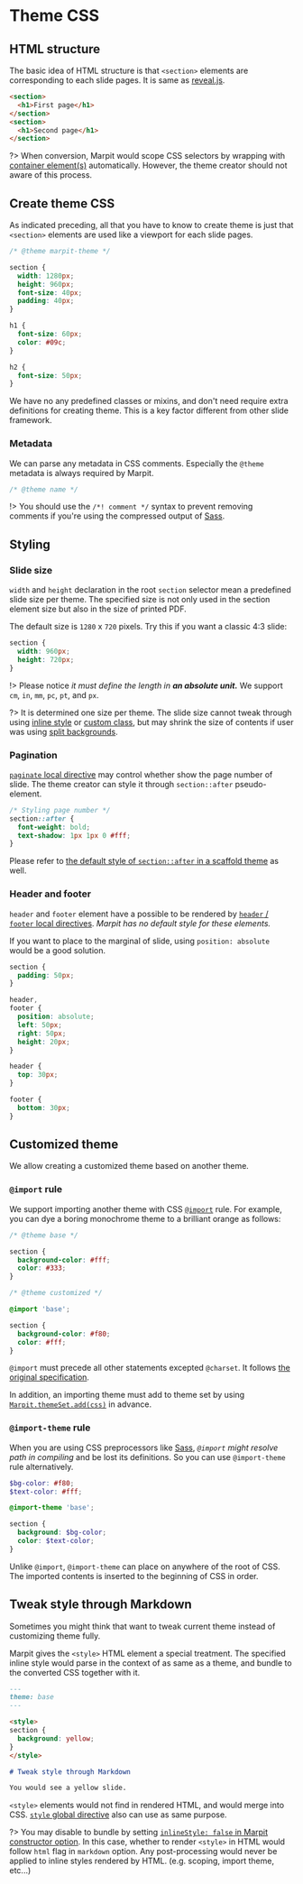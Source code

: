 # Theme CSS

## HTML structure

The basic idea of HTML structure is that `<section>` elements are corresponding to each slide pages. It is same as [reveal.js](https://github.com/hakimel/reveal.js/#markup).

```html
<section>
  <h1>First page</h1>
</section>
<section>
  <h1>Second page</h1>
</section>
```

?> When conversion, Marpit would scope CSS selectors by wrapping with [container element(s)](/usage#package-customize-container-elements) automatically. However, the theme creator should not aware of this process.

## Create theme CSS

As indicated preceding, all that you have to know to create theme is just that `<section>` elements are used like a viewport for each slide pages.

```css
/* @theme marpit-theme */

section {
  width: 1280px;
  height: 960px;
  font-size: 40px;
  padding: 40px;
}

h1 {
  font-size: 60px;
  color: #09c;
}

h2 {
  font-size: 50px;
}
```

We have no any predefined classes or mixins, and don't need require extra definitions for creating theme. This is a key factor different from other slide framework.

### Metadata

We can parse any metadata in CSS comments. Especially the `@theme` metadata is always required by Marpit.

```css
/* @theme name */
```

!> You should use the `/*! comment */` syntax to prevent removing comments if you're using the compressed output of [Sass].

## Styling

### Slide size

`width` and `height` declaration in the root `section` selector mean a predefined slide size per theme. The specified size is not only used in the section element size but also in the size of printed PDF.

The default size is `1280` x `720` pixels. Try this if you want a classic 4:3 slide:

```css
section {
  width: 960px;
  height: 720px;
}
```

!> Please notice _it must define the length in **an absolute unit.**_ We support `cm`, `in`, `mm`, `pc`, `pt`, and `px`.

?> It is determined one size per theme. The slide size cannot tweak through using [inline style](#tweak-style-through-markdown) or [custom class](/directives#class), but may shrink the size of contents if user was using [split backgrounds](/image-syntax#split-backgrounds).

### Pagination

[`paginate` local directive](/directives#pagination) may control whether show the page number of slide. The theme creator can style it through `section::after` pseudo-element.

```css
/* Styling page number */
section::after {
  font-weight: bold;
  text-shadow: 1px 1px 0 #fff;
}
```

Please refer to [the default style of `section::after` in a scaffold theme](https://github.com/marp-team/marpit/blob/master/src/theme/scaffold.js) as well.

### Header and footer

`header` and `footer` element have a possible to be rendered by [`header` / `footer` local directives](/directives#header-and-footer). _Marpit has no default style for these elements._

If you want to place to the marginal of slide, using `position: absolute` would be a good solution.

```css
section {
  padding: 50px;
}

header,
footer {
  position: absolute;
  left: 50px;
  right: 50px;
  height: 20px;
}

header {
  top: 30px;
}

footer {
  bottom: 30px;
}
```

## Customized theme

We allow creating a customized theme based on another theme.

### `@import` rule

[@import]: https://developer.mozilla.org/en-US/docs/Web/CSS/@import

We support importing another theme with CSS [`@import`][@import] rule. For example, you can dye a boring monochrome theme to a brilliant orange as follows:

```css
/* @theme base */

section {
  background-color: #fff;
  color: #333;
}
```

```css
/* @theme customized */

@import 'base';

section {
  background-color: #f80;
  color: #fff;
}
```

`@import` must precede all other statements excepted `@charset`. It follows [the original specification][@import].

In addition, an importing theme must add to theme set by using [`Marpit.themeSet.add(css)`](/usage#add-to-theme-set) in advance.

### `@import-theme` rule

When you are using CSS preprocessors like [Sass], _`@import` might resolve path in compiling_ and be lost its definitions. So you can use `@import-theme` rule alternatively.

[sass]: https://sass-lang.com/

```scss
$bg-color: #f80;
$text-color: #fff;

@import-theme 'base';

section {
  background: $bg-color;
  color: $text-color;
}
```

Unlike `@import`, `@import-theme` can place on anywhere of the root of CSS. The imported contents is inserted to the beginning of CSS in order.

## Tweak style through Markdown

Sometimes you might think that want to tweak current theme instead of customizing theme fully.

Marpit gives the `<style>` HTML element a special treatment. The specified inline style would parse in the context of as same as a theme, and bundle to the converted CSS together with it.

```markdown
---
theme: base
---

<style>
section {
  background: yellow;
}
</style>

# Tweak style through Markdown

You would see a yellow slide.
```

`<style>` elements would not find in rendered HTML, and would merge into CSS. [`style` global directive](/directives#tweak-theme-style) also can use as same purpose.

?> You may disable to bundle by setting [`inlineStyle: false` in Marpit constructor option](https://marpit-api.marp.app/marpit). In this case, whether to render `<style>` in HTML would follow `html` flag in `markdown` option. Any post-processing would never be applied to inline styles rendered by HTML. (e.g. scoping, import theme, etc...)
